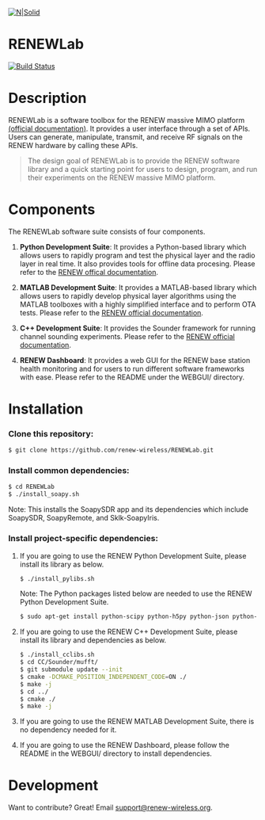 [![N|Solid](https://renew-wireless.org/figs/cropped-v4-qgkw8d-1024x320.png)](https://renew-wireless.org/)


# RENEWLab


[![Build Status](https://8435d1ad526d.ngrok.io/buildStatus/icon?job=github_public_renewlab%2Fdev&subject=Dev%20build%20duration%20${duration})](https://8435d1ad526d.ngrok.io/job/github_public_renewlab)


# Description
RENEWLab is a software toolbox for the RENEW massive MIMO platform [(official documentation)](https://docs.renew-wireless.org). It provides a user interface through a set of APIs. Users can generate, manipulate, transmit, and receive RF signals on the RENEW hardware by calling these APIs. 

> The design goal of RENEWLab is to provide the RENEW software library and a quick starting point for users to design, program, and run their experiments on the RENEW massive MIMO platform. 


# Components
The RENEWLab software suite consists of four components. 

  1. **Python Development Suite**: 
     It provides a Python-based library which allows users to rapidly program and test the physical layer and the radio layer in real time. It also provides tools for offline data procesing. Please refer to the [RENEW offical documentation](https://docs.renew-wireless.org/dev-suite/design-flows/python-design-flow/). 

  2. **MATLAB Development Suite**: 
     It provides a MATLAB-based library which allows users to rapidly develop physical layer algorithms using the MATLAB toolboxes with a highly simplified interface and to perform OTA tests. Please refer to the [RENEW official documentation](https://docs.renew-wireless.org/dev-suite/design-flows/matlab-design-flow/). 

  3. **C++ Development Suite**: 
     It provides the Sounder framework for running channel sounding experiments. Please refer to the [RENEW official documentation](https://docs.renew-wireless.org/dev-suite/design-flows/cpp/). 

  4. **RENEW Dashboard**: 
     It provides a web GUI for the RENEW base station health monitoring and for users to run different software frameworks with ease. Please refer to the README under the WEBGUI/ directory. 


# Installation
### Clone this repository: 
```sh
$ git clone https://github.com/renew-wireless/RENEWLab.git
```

### Install common dependencies: 
```sh
$ cd RENEWLab
$ ./install_soapy.sh
```
Note: This installs the SoapySDR app and its dependencies which include SoapySDR, SoapyRemote, and Sklk-SoapyIris. 

### Install project-specific dependencies: 
  1. If you are going to use the RENEW Python Development Suite, please install its library as below. 
     ```sh
     $ ./install_pylibs.sh
     ```
     Note: The Python packages listed below are needed to use the RENEW Python Development Suite. 
     ```sh
     $ sudo apt-get install python-scipy python-h5py python-json python-matplotlib transitions
     ```
  2. If you are going to use the RENEW C++ Development Suite, please install its library and dependencies as below. 
     ```sh
     $ ./install_cclibs.sh
     $ cd CC/Sounder/mufft/
     $ git submodule update --init
     $ cmake -DCMAKE_POSITION_INDEPENDENT_CODE=ON ./
     $ make -j
     $ cd ../
     $ cmake ./
     $ make -j
     ```
       
  3. If you are going to use the RENEW MATLAB Development Suite, there is no dependency needed for it. 
  4. If you are going to use the RENEW Dashboard, please follow the README in the WEBGUI/ directory to install dependencies. 

# Development

Want to contribute? Great! Email support@renew-wireless.org. 


